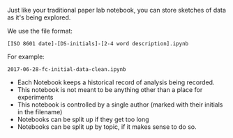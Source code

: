 
Just like your traditional paper lab notebook, you can store sketches of data as it's being explored.

We use the file format:

`[ISO 8601 date]-[DS-initials]-[2-4 word description].ipynb`

For example:

`2017-06-28-fc-initial-data-clean.ipynb`

- Each Notebook keeps a historical record of analysis being recorded.
- This notebook is not meant to be anything other than a place for experiments
- This notebook is controlled by a single author (marked with their initials in the filename)
- Notebooks can be split up if they get too long
- Notebooks can be split up by topic, if it makes sense to do so.
